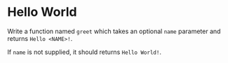 # Hello World

Write a function named `greet` which takes an optional `name` parameter and returns `Hello <NAME>!`.

If `name` is not supplied, it should returns `Hello World!`.
